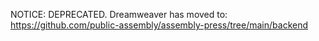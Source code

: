 NOTICE: DEPRECATED. Dreamweaver has moved to: https://github.com/public-assembly/assembly-press/tree/main/backend
